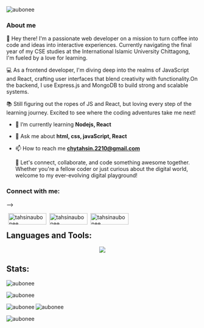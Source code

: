 
<img align="center" src="https://github.com/aubonee/aubonee/blob/main/cover.png?raw=true" alt="aubonee" />



 <br>
 <h3 align="left">About me</h3> 
 
 👋 Hey there! I'm a passionate web developer on a mission to turn coffee into code and ideas into interactive experiences. Currently navigating the final year of my CSE studies at the International Islamic University Chittagong, I'm fueled by a love for learning.

💻 As a frontend developer, I'm diving deep into the realms of JavaScript and React, crafting user interfaces that blend creativity with functionality.On the backend, I use Express.js and MongoDB to build strong and scalable systems.

📚 Still figuring out the ropes of JS and React, but loving every step of the learning journey. Excited to see where the coding adventures take me next!

- 🌱 I’m currently learning **Nodejs, React**

- 💬 Ask me about **html, css, javaScript, React**

- 📫 How to reach me **chytahsin.2210@gmail.com**
   
  🚀 Let's connect, collaborate, and code something awesome together. Whether you're a fellow coder or just curious about the digital world, welcome to my ever-evolving digital playground!

<h3 align="left">Connect with me:</h3> -->
<p align="center">

<a href="mailto:chytahsin.2210@gmail.com" target="blank"><img align="left" src="https://img.shields.io/badge/Gmail-black?style=flat-square&logo=gmail&logoColor=white&labelColor=red" alt="tahsinaubonee" style="margin-left: 5px;" height="30" width="100" /></a>

<a href="https://linkedin.com/in/tahsinaubonee" target="blank"><img align="left" src="https://img.shields.io/badge/Linkedin-blue?style=flat-square&logo=linkedin&logoColor=white&labelColor=gray" alt="tahsinaubonee"  style="margin-left: 5px;" height="30" width="100" /></a>

<a href="https://github.com/aubonee" target="blank"><img align="left" src="https://img.shields.io/badge/GitHub-green?style=flat-square&logo=github&logoColor=white&labelColor=gray" alt="tahsinaubonee"   style="margin-left: 5px;" height="30" width="100" /></a>
</p>
<br>
<h2 align="left">Languages and Tools:</h2>
<p align="center">
  <a href="https://skillicons.dev">
    <img src="https://skillicons.dev/icons?i=c,cpp,js,html,css,tailwind,bootstrap,git,github,nodejs,react,firebase,express,mongodb" />
  </a>
</p>

<h2 align="left">Stats:</h2>



<p><img align="center" src="https://github-readme-streak-stats.herokuapp.com?user=aubonee&theme=tokyonight&hide_border=true)](https://git.io/streak-stats" alt="aubonee" /></p>



<p><img align="center" src="https://github-profile-summary-cards.vercel.app/api/cards/profile-details?username=aubonee&theme=apprentice" alt="aubonee" /></p>


<p><img align="left" src="https://github-profile-summary-cards.vercel.app/api/cards/repos-per-language?username=aubonee&theme=apprentice" alt="aubonee" /></p>
 
<p><img align="leftr]" src="https://github-profile-summary-cards.vercel.app/api/cards/most-commit-language?username=aubonee&theme=apprentice" alt="aubonee" /></p>
<p><img align="leftr]" src="https://api.githubtrends.io/user/svg/aubonee/repos?time_range=one_year&group=other&loc_metric=changed&theme=dark" alt="aubonee" /></p>









